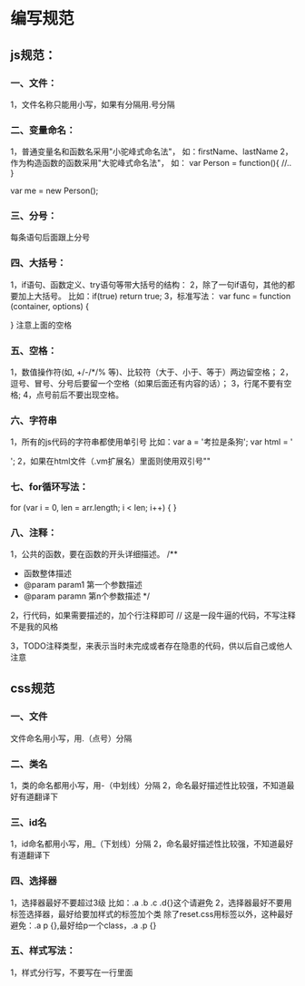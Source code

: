 # 编写规范

## js规范：

### 一、文件：
1，文件名称只能用小写，如果有分隔用.号分隔

### 二、变量命名：
1，普通变量名和函数名采用"小驼峰式命名法"， 如：firstName、lastName
2，作为构造函数的函数采用"大驼峰式命名法"， 如：
  var Person = function(){
      //..
  }

  var me = new Person();

### 三、分号：

每条语句后面跟上分号

### 四、大括号：

1，if语句、函数定义、try语句等带大括号的结构：
2，除了一句if语句，其他的都要加上大括号。
比如：if(true) return true;
3，标准写法：
var func = function (container, options) {

}
注意上面的空格

### 五、空格：
1，数值操作符(如, +/-/*/% 等)、比较符（大于、小于、等于）两边留空格；
2，逗号、冒号、分号后要留一个空格（如果后面还有内容的话）；
3，行尾不要有空格;
4，点号前后不要出现空格。

### 六、字符串
1，所有的js代码的字符串都使用单引号
比如：var a = '考拉是条狗';
     var html = '<div class="abc"></div>';
2，如果在html文件（.vm扩展名）里面则使用双引号""

### 七、for循环写法：
for (var i = 0, len = arr.length; i < len; i++) {
}

### 八、注释：

1，公共的函数，要在函数的开头详细描述。
/**
 * 函数整体描述
 * @param param1 第一个参数描述
 * @param paramn 第n个参数描述
 */

2，行代码，如果需要描述的，加个行注释即可
// 这是一段牛逼的代码，不写注释不是我的风格

3，TODO注释类型，来表示当时未完成或者存在隐患的代码，供以后自己或他人注意


## css规范
### 一、文件
文件命名用小写，用.（点号）分隔

### 二、类名
1，类的命名都用小写，用-（中划线）分隔
2，命名最好描述性比较强，不知道最好有道翻译下

### 三、id名
1，id命名都用小写，用_（下划线）分隔
2，命名最好描述性比较强，不知道最好有道翻译下

### 四、选择器
1，选择器最好不要超过3级
   比如：.a .b .c .d{}这个请避免
2，选择器最好不要用标签选择器，最好给要加样式的标签加个类
   除了reset.css用标签以外，这种最好避免：.a p {},最好给p一个class，.a .p {}

### 五、样式写法：
1，样式分行写，不要写在一行里面
